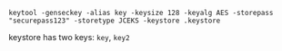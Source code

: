 `keytool -genseckey -alias key -keysize 128 -keyalg AES -storepass "securepass123" -storetype JCEKS -keystore .keystore`

keystore has two keys: 
`key`,
`key2`